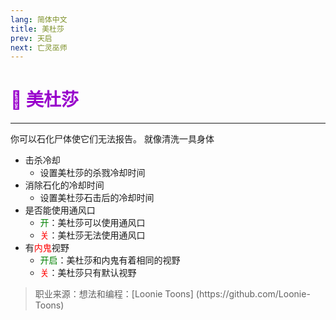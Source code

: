 ```yaml
---
lang: 简体中文
title: 美杜莎
prev: 天启
next: 亡灵巫师
---
```


# <font color="#9900cc">🐍 <b>美杜莎</b></font> <Badge text="Killing" type="tip" vertical="middle"/>

***

你可以石化尸体使它们无法报告。 就像清洗一具身体

- 击杀冷却
  - 设置美杜莎的杀戮冷却时间
- 消除石化的冷却时间
  - 设置美杜莎石击后的冷却时间
- 是否能使用通风口
  - <font color=green>开</font>：美杜莎可以使用通风口
  - <font color=red>关</font>：美杜莎无法使用通风口
- 有<font color=red>内鬼</font>视野
  - <font color=green>开启</font>：美杜莎和内鬼有着相同的视野
  - <font color=red>关</font>：美杜莎只有默认视野

> 职业来源：想法和编程：[Loonie Toons]
> (https\://github.com/Loonie-Toons)
